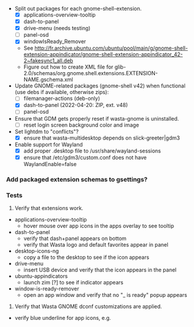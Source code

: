 - Split out packages for each gnome-shell-extension.
  - [x] applications-overview-tooltip
  - [x] dash-to-panel
  - [x] drive-menu (needs testing)
  - [ ] panel-osd
  - [x] windowIsReady_Remover
  - See http://fr.archive.ubuntu.com/ubuntu/pool/main/g/gnome-shell-extension-appindicator/gnome-shell-extension-appindicator_42-2~fakesync1_all.deb
  - Figure out how to create XML file for glib-2.0/schemas/org.gnome.shell.extensions.EXTENSION-NAME.gschema.xml
- Update GNOME-related packages (gnome-shell v42) when functional (use debs if available, otherwise zips):
  - [ ] filemanager-actions (deb-only)
  - [x] dash-to-panel (2022-04-20: ZIP, ext. v48)
  - [ ] panel-osd
- Ensure that GDM gets properly reset if wasta-gnome is uninstalled.
  - [ ] reset login screen background color and image
- Set lightdm to "conflicts"?
  - [x] ensure that wasta-multidesktop depends on slick-greeter|gdm3
- Enable support for Wayland
  - [x] add proper .desktop file to /usr/share/wayland-sessions
  - [x] ensure that /etc/gdm3/custom.conf does not have WaylandEnable=false

### Add packaged extension schemas to gsettings?

### Tests
1. Verify that extensions work.
  - applications-overview-tooltip
    - hover mouse over app icons in the apps overlay to see tooltip
  - dash-to-panel
    - verify that dash+panel appears on bottom
    - verify that Wasta logo and default favorites appear in panel
  - desktop-icons-ng
    - copy a file to the desktop to see if the icon appears
  - drive-menu
    - insert USB device and verify that the icon appears in the panel
  - ubuntu-appindicators
    - launch zim [?] to see if indicator appears
  - window-is-ready-remover
    - open an app window and verify that no "_ is ready" popup appears
1. Verify that Wasta GNOME dconf customizations are applied.
  - verify blue underline for app icons, e.g.
